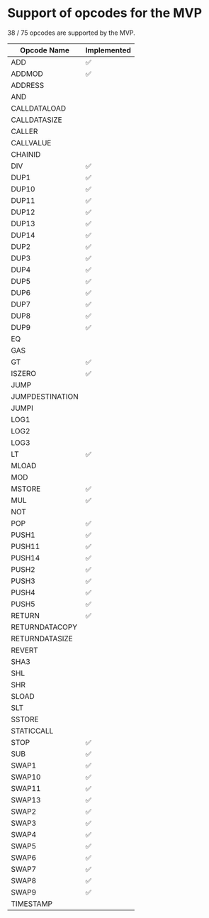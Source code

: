 # Support of opcodes for the MVP

38 / 75 opcodes are supported by the MVP.

| Opcode Name     | Implemented |
| --------------- | ----------- |
| ADD             | ✅          |
| ADDMOD          | ✅          |
| ADDRESS         |             |
| AND             |             |
| CALLDATALOAD    |             |
| CALLDATASIZE    |             |
| CALLER          |             |
| CALLVALUE       |             |
| CHAINID         |             |
| DIV             | ✅          |
| DUP1            | ✅          |
| DUP10           | ✅          |
| DUP11           | ✅          |
| DUP12           | ✅          |
| DUP13           | ✅          |
| DUP14           | ✅          |
| DUP2            | ✅          |
| DUP3            | ✅          |
| DUP4            | ✅          |
| DUP5            | ✅          |
| DUP6            | ✅          |
| DUP7            | ✅          |
| DUP8            | ✅          |
| DUP9            | ✅          |
| EQ              |             |
| GAS             |             |
| GT              | ✅          |
| ISZERO          | ✅          |
| JUMP            |             |
| JUMPDESTINATION |             |
| JUMPI           |             |
| LOG1            |             |
| LOG2            |             |
| LOG3            |             |
| LT              | ✅          |
| MLOAD           |             |
| MOD             |             |
| MSTORE          | ✅          |
| MUL             | ✅          |
| NOT             |             |
| POP             | ✅          |
| PUSH1           | ✅          |
| PUSH11          | ✅          |
| PUSH14          | ✅          |
| PUSH2           | ✅          |
| PUSH3           | ✅          |
| PUSH4           | ✅          |
| PUSH5           | ✅          |
| RETURN          | ✅          |
| RETURNDATACOPY  |             |
| RETURNDATASIZE  |             |
| REVERT          |             |
| SHA3            |             |
| SHL             |             |
| SHR             |             |
| SLOAD           |             |
| SLT             |             |
| SSTORE          |             |
| STATICCALL      |             |
| STOP            | ✅          |
| SUB             | ✅          |
| SWAP1           | ✅          |
| SWAP10          | ✅          |
| SWAP11          | ✅          |
| SWAP13          | ✅          |
| SWAP2           | ✅          |
| SWAP3           | ✅          |
| SWAP4           | ✅          |
| SWAP5           | ✅          |
| SWAP6           | ✅          |
| SWAP7           | ✅          |
| SWAP8           | ✅          |
| SWAP9           | ✅          |
| TIMESTAMP       |             |
